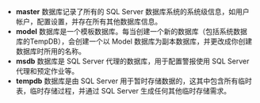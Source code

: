- **master**
   数据库记录了所有的 SQL Server 数据库系统的系统级信息，如用户帐户，配置设置，并存在所有其他数据库信息。
- **model**
   数据库是一个模板数据库。每当创建一个新的数据库（包括系统数据库的TempDB），会创建一个以 Model 数据库为副本数据库，并更改成你创建数据库时所用的名称。
- **msdb**
   数据库是 SQL Server 代理的数据库，用于配置警报使用 SQL Server 代理和预定作业等。
- **tempdb**
   数据库是由 SQL Server 用于暂时存储数据的，这其中包含所有临时表，临时存储过程，并通过 SQL Server 生成任何其他临时存储需求。

